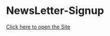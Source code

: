 # NewsLetter-Signup  
[Click here to open the Site](https://fathomless-hollows-15475.herokuapp.com/)
